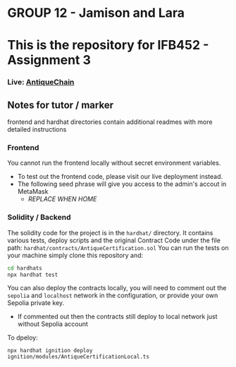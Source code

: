 # GROUP 12 - Jamison and Lara
# This is the repository for IFB452 - Assignment 3
### Live: [AntiqueChain](https://antique-blockchain-website.vercel.app/)

## Notes for tutor / marker

frontend and hardhat directories contain additional readmes with more detailed instructions

### Frontend
You cannot run the frontend locally without secret environment variables.
 - To test out the frontend code, please visit our live deployment instead.
 - The following seed phrase will give you access to the admin's accout in MetaMask
   -   *REPLACE WHEN HOME*

### Solidity / Backend

The solidity code for the project is in the `hardhat/` directory.
It contains various tests, deploy scripts and the original Contract Code under the file path: `hardhat/contracts/AntiqueCertification.sol`
You can run the tests on your machine simply clone this repository and:

```bash
cd hardhats
npx hardhat test
```

You can also deploy the contracts locally, you will need to comment out the `sepolia` and `localhost` network in the configuration, or provide your own Sepolia private key.
 - If commented out then the contracts still deploy to local network just without Sepolia account

To dpeloy:
```
npx hardhat ignition deploy ignition/modules/AntiqueCertificationLocal.ts
```
